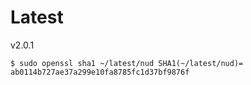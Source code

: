 # Latest
v2.0.1

`$ sudo openssl sha1 ~/latest/nud
SHA1(~/latest/nud)= ab0114b727ae37a299e10fa8785fc1d37bf9876f ` 
